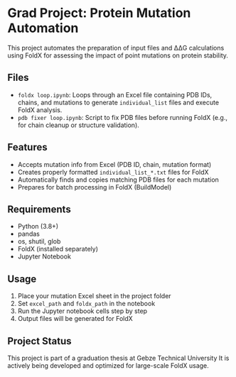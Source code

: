 # Grad Project: Protein Mutation Automation

This project automates the preparation of input files and ΔΔG calculations using FoldX for assessing the impact of point mutations on protein stability.

##  Files

- `foldx loop.ipynb`: Loops through an Excel file containing PDB IDs, chains, and mutations to generate `individual_list` files and execute FoldX analysis.
- `pdb fixer loop.ipynb`: Script to fix PDB files before running FoldX (e.g., for chain cleanup or structure validation).

##  Features

- Accepts mutation info from Excel (PDB ID, chain, mutation format)
- Creates properly formatted `individual_list_*.txt` files for FoldX
- Automatically finds and copies matching PDB files for each mutation
- Prepares for batch processing in FoldX (BuildModel)

##  Requirements

- Python (3.8+)
- pandas
- os, shutil, glob
- FoldX (installed separately)
- Jupyter Notebook

##  Usage

1. Place your mutation Excel sheet in the project folder
2. Set `excel_path` and `foldx_path` in the notebook
3. Run the Jupyter notebook cells step by step
4. Output files will be generated for FoldX

##  Project Status

This project is part of a graduation thesis at Gebze Technical University 
It is actively being developed and optimized for large-scale FoldX usage.
